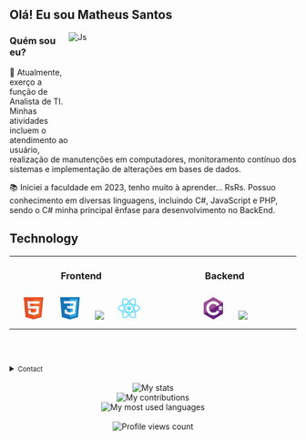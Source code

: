 ## Olá! Eu sou Matheus Santos

<div>
   <img align="right" alt="Js" height="200" width="400" src="https://cdn.discordapp.com/attachments/744931010353037364/1197984115048329216/aa0380f1b014b424f8ad032cb12241-unscreen.gif? ex=65bd40a6&is=65aacba6&hm=2d01f7c9fbf16e9442e7a011e2040febb58ce729e6d6c127c38e69cc40b6b798&"/>
</div>


<!-- BIO:START -->

### Quém sou eu?

<!-- BIO:END -->

📍 Atualmente, exerço a função de Analista de TI. Minhas atividades incluem o atendimento ao usuário, realização de manutenções em computadores, monitoramento contínuo dos sistemas e implementação de alterações em bases de dados.

📚 Iniciei a faculdade em 2023, tenho muito à aprender... RsRs. Possuo conhecimento em diversas linguagens, incluindo C#, JavaScript e PHP, sendo o C# minha principal ênfase para desenvolvimento no BackEnd. 

<!-- SKILLSET:START -->

## Technology

<table>
<tr>
  <td align="center" width="36%" valign="top">

  ### Frontend

  <img style="margin: 10px" height="40" src="https://raw.githubusercontent.com/devicons/devicon/master/icons/html5/html5-original.svg">
  <img style="margin: 10px" height="40" src="https://raw.githubusercontent.com/devicons/devicon/master/icons/css3/css3-original.svg">
  <img style="margin: 10px" height="40" src="https://cdn.jsdelivr.net/gh/devicons/devicon/icons/javascript/javascript-plain.svg" />
  <img style="margin: 10px" height="40" src="https://raw.githubusercontent.com/devicons/devicon/master/icons/react/react-original.svg">

</td>
  <td align="center" width="36%" valign="top">

  ### Backend

  <img style="margin: 10px" height="40"  src="https://raw.githubusercontent.com/devicons/devicon/master/icons/csharp/csharp-original.svg">
  <img style="margin: 10px" height="40"  src="https://cdn.jsdelivr.net/gh/devicons/devicon/icons/php/php-original.svg" />

  </td>
</tr>
</table>

<br/>

<!-- SKILLSET:END -->

##

<!-- CONTACT:STAR -->

<details>
  <summary><small>Contact</small></summary>

<br/>

  <a href="https://instagram.com/_matxxs_" target="_blank"><img src="https://img.shields.io/badge/-Instagram-%23E4405F?style=for-the-badge&logo=instagram&logoColor=white" target="_blank"></a>
  <a href="https://www.linkedin.com/in/matheus-santos-269a611b3/" target="_blank"><img src="https://img.shields.io/badge/-LinkedIn-%230077B5?style=for-the-badge&logo=linkedin&logoColor=white" target="_blank"></a>
  <a href="https://discord.gg/wagxzStdcR" target="_blank"><img src="https://img.shields.io/badge/Discord-7289DA?style=for-the-badge&logo=discord&logoColor=white" target="_blank"></a> 
  <a href = "mailto:matheusdossantosmoura64@gmail.com"><img src="https://img.shields.io/badge/-Gmail-%23333?style=for-the-badge&logo=gmail&logoColor=white" target="_blank"></a>  

</details>

<!-- CONTACT:END -->

<br/>

<!-- STATS:START -->

<div align="center">
    <img src="https://github-readme-stats-git-masterrstaa-rickstaa.vercel.app/api/?username=matxxs&theme=dracula&?theme=dark&show_icons=true%count_private=true&include_all_commits=true" alt="My stats" />
</div>
<div align="center">
    <img src="https://github-readme-streak-stats.herokuapp.com?user=matxxs&theme=dracula" alt="My contributions" />
</div>
<div align="center">
    <img src="https://github-readme-stats-git-masterrstaa-rickstaa.vercel.app/api/top-langs/?username=matxxs&show_icons=true&langs_count=10&layout=compact&theme=dracula&count_private=true&hide=shaderlab,rpc,glsl,hlsl,cmake,asp" alt="My most used languages" />
</div>

<!-- STATS:END -->

<br />

<!-- VIEW-COUNT:START -->

<div align="center">
    <img src="https://komarev.com/ghpvc/?username=matxxs&&style=flat-square" alt="Profile views count"/>
</div>

<!-- VIEW-COUNT:END -->
